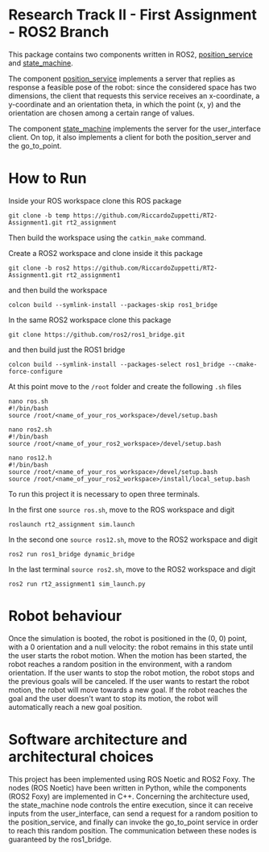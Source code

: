 # Research Track II - First Assignment - ROS2 Branch

This package contains two components written in ROS2, [position_service](https://github.com/RiccardoZuppetti/RT2-Assignment1/blob/ros2/src/position_service.cpp) and [state_machine](https://github.com/RiccardoZuppetti/RT2-Assignment1/blob/ros2/src/state_machine.cpp).

The component [position_service](https://github.com/RiccardoZuppetti/RT2-Assignment1/blob/ros2/src/position_service.cpp) implements a server that replies as response a feasible pose of the robot: since the considered space has two dimensions, the client that requests this service receives an x-coordinate, a y-coordinate and an orientation theta, in which the point (x, y) and the orientation are chosen among a certain range of values.

The component [state_machine](https://github.com/RiccardoZuppetti/RT2-Assignment1/blob/ros2/src/state_machine.cpp) implements the server for the user_interface client. On top, it also implements a client for both the position_server and the go_to_point.

# How to Run

Inside your ROS workspace clone this ROS package

```
git clone -b temp https://github.com/RiccardoZuppetti/RT2-Assignment1.git rt2_assignment
```

Then build the workspace using the `catkin_make` command.

Create a ROS2 workspace and clone inside it this package

```
git clone -b ros2 https://github.com/RiccardoZuppetti/RT2-Assignment1.git rt2_assignment1
```

and then build the workspace

```
colcon build --symlink-install --packages-skip ros1_bridge
```

In the same ROS2 workspace clone this package

```
git clone https://github.com/ros2/ros1_bridge.git
```

and then build just the ROS1 bridge

```
colcon build --symlink-install --packages-select ros1_bridge --cmake-force-configure
```

At this point move to the `/root` folder and create the following `.sh` files

```
nano ros.sh
#!/bin/bash
source /root/<name_of_your_ros_workspace>/devel/setup.bash
```

```
nano ros2.sh
#!/bin/bash
source /root/<name_of_your_ros2_workspace>/devel/setup.bash
```

```
nano ros12.h
#!/bin/bash
source /root/<name_of_your_ros_workspace>/devel/setup.bash
source /root/<name_of_your_ros2_workspace>/install/local_setup.bash
```

To run this project it is necessary to open three terminals.

In the first one `source ros.sh`, move to the ROS workspace and digit

```
roslaunch rt2_assignment sim.launch
```

In the second one `source ros12.sh`, move to the ROS2 workspace and digit

```
ros2 run ros1_bridge dynamic_bridge
```

In the last terminal `source ros2.sh`, move to the ROS2 workspace and digit

```
ros2 run rt2_assignment1 sim_launch.py
```

# Robot behaviour

Once the simulation is booted, the robot is positioned in the (0, 0) point, with a 0 orientation and a null velocity: the robot remains in this state until the user starts the robot motion. When the motion has been started, the robot reaches a random position in the environment, with a random orientation. If the user wants to stop the robot motion, the robot stops and the previous goals will be canceled. If the user wants to restart the robot motion, the robot will move towards a new goal. If the robot reaches the goal and the user doesn't want to stop its motion, the robot will automatically reach a new goal position.

# Software architecture and architectural choices

This project has been implemented using ROS Noetic and ROS2 Foxy. The nodes (ROS Noetic) have been written in Python, while the components (ROS2 Foxy) are implemented in C++. Concerning the architecture used, the state_machine node controls the entire execution, since it can receive inputs from the user_interface, can send a request for a random position to the position_service, and finally can invoke the go_to_point service in order to reach this random position. The communication between these nodes is guaranteed by the ros1_bridge.
